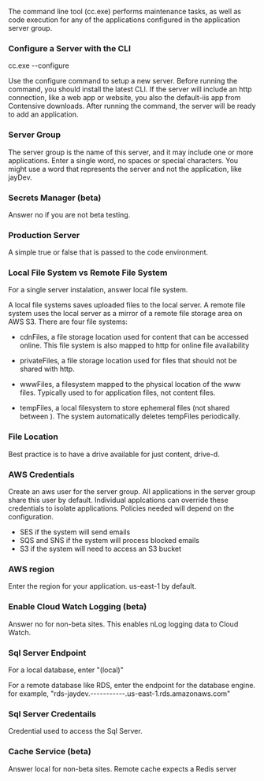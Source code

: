 The command line tool (cc.exe) performs maintenance tasks, as well as code execution for any of the applications configured in the application server group.

### Configure a Server with the CLI

cc.exe --configure 

Use the configure command to setup a new server. Before running the command, you should install the latest CLI. If the server  will include an http connection, like a web app or website, you also the default-iis app from Contensive downloads.
After running the command, the server will be ready to add an application.

### Server Group

The server group is the name of this server, and it may include one or more applications. 
Enter a single word, no spaces or special characters.
You might use a word that represents the server and not the application, like jayDev.

### Secrets Manager (beta)

Answer no if you are not beta testing.

### Production Server

A simple true or false that is passed to the code environment.

### Local File System vs Remote File System

For a single server instalation, answer local file system.

A local file systems saves uploaded files to the local server. A remote file system uses the local server as a mirror of a remote file storage area on AWS S3. There are four file systems:

- cdnFiles, a file storage location used for content that can be accessed online. This file system is also mapped to http for online file availability

- privateFiles, a file storage location used for files that should not be shared with http. 

- wwwFiles, a filesystem mapped to the physical location of the www files. Typically used to for application files, not content files.

- tempFiles, a local filesystem to store ephemeral files (not shared between ). The system automatically deletes tempFiles periodically.

### File Location

Best practice is to have a drive available for just content, drive-d.

### AWS Credentials

Create an aws user for the server group. All applications in the server group share this user by default. 
Individual applcations can override these credentials to isolate applications. 
Policies needed will depend on the configuration.
- SES if the system will send emails
- SQS and SNS if the system will process blocked emails
- S3 if the system will need to access an S3 bucket

### AWS region

Enter the region for your application. us-east-1 by default.

### Enable Cloud Watch Logging (beta)

Answer no for non-beta sites. This enables nLog logging data to Cloud Watch.

### Sql Server Endpoint

For a local database, enter "(local)"

For a remote database like RDS, enter the endpoint for the database engine.
for example, "rds-jaydev.-----------.us-east-1.rds.amazonaws.com"

### Sql Server Credentails

Credential used to access the Sql Server.

### Cache Service (beta)

Answer local for non-beta sites. Remote cache expects a Redis server
